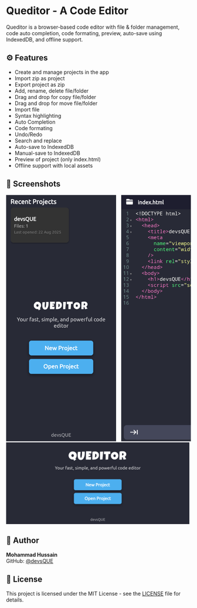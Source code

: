 # Queditor - A Code Editor

Queditor is a browser-based code editor with file & folder management, code auto completion, code formating, preview, auto-save using IndexedDB, and offline support.

## ⚙️ Features
- Create and manage projects in the app
- Import zip as project
- Export project as zip
- Add, rename, delete file/folder
- Drag and drop for copy file/folder
- Drag and drop for move file/folder
- Import file
- Syntax highlighting
- Auto Completion
- Code formating
- Undo/Redo
- Search and replace
- Auto-save to IndexedDB
- Manual-save to IndexedDB
- Preview of project (only index.html)
- Offline support with local assets

## 📸 Screenshots

<!-- Portrait Screenshots -->
<div style="overflow-x: auto; white-space: nowrap;">
  <img src="assets/screenshots/home(port).png" alt="Homepage portrait" style="width:300px; display:inline-block; margin-right:10px;">
  <img src="assets/screenshots/editor(port).png" alt="Editor portrait" style="width:300px; display:inline-block; margin-right:10px;">
  <img src="assets/screenshots/preview(port).png" alt="Preview portrait" style="width:300px; display:inline-block; margin-right:10px;">
</div>

<!-- Landscape Screenshots -->
<div style="overflow-x: auto; white-space: nowrap;">
<img src="assets/screenshots/home(land).png" alt="Homepage landscape" width="500">
<img src="assets/screenshots/editor(land).png" alt="Editor landscape" width="500">
<img src="assets/screenshots/preview(land).png" alt="Preview landscape" width="500">
</div>


## 👤 Author
**Mohammad Hussain**  
GitHub: [@devsQUE](https://github.com/devsQUE)

## 📜 License
This project is licensed under the MIT License - see the [LICENSE](LICENSE) file for details.
